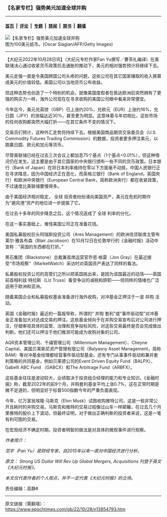 ### 【名家专栏】强势美元加速全球并购

---

#### [首页](../../../..?n13854793) &nbsp;|&nbsp; [评论](../../../../../epoch-comment?n13854793) &nbsp;|&nbsp; [专题](../../../../../epoch-special?n13854793) &nbsp;|&nbsp; [禁闻](../../../../../epoch-news?n13854793) &nbsp;|&nbsp; [禁书](../../../../../books?n13854793) &nbsp;|&nbsp; [翻墙](https://github.com/gfw-breaker/nogfw/blob/master/README.md?n13854793)


<div><img alt="【名家专栏】强势美元加速全球并购" class="attachment-djy_600_400 size-djy_600_400 wp-post-image" src="https://i.epochtimes.com/assets/uploads/2022/10/id13854802-GettyImages-145438366-600x400.jpg"/>
<div class="caption">
 图为100美元纸币。(Oscar Siagian/AFP/Getty Images)
</div></div><hr/><div class="post_content" id="artbody" itemprop="articleBody">
 <!-- article content begin -->
 <p>
  【大纪元2022年10月28日讯】（大纪元专栏作家Fan Yu撰写／曹茶礼编译）在美联储决心通过收紧货币政策抗击通胀的推动下，美元的相对强势预计将继续下去。
 </p>
 <p>
  美元走强一直是令美国跨国公司头疼的问题，这些公司在其它国家赚取的收入换算成美元的价值较低。美国公司以当地货币公布收益。
 </p>
 <p>
  但这种态势也创造了一个特别的机会。就像美国度假者在抵达欧洲后突然拥有了更强的购买力一样，海外公司现在在寻求收购的美国公司眼中看来非常便宜。
 </p>
 <p>
  今年迄今，美元兑英镑（GBP）已上涨约20%，兑欧元（EUR）上涨约16%，兑日圆（JPY）的涨幅达近30%，甚至更为明显。这意味着与年初相比，这些市场的任何收购都突然大幅打折——在其它条件不变的情况下。
 </p>
 <p>
  交易员们预计，这种外汇走势将持续下去。根据美国商品期货交易委员会（U.S. Commodity Futures Trading Commission）的数据，投资者更多押注美元，以跑赢日圆、欧元和加元等货币。
 </p>
 <p>
  尽管美联储已经在过去三次会议上都加息75个基点（1个基点=0.01%），但这种情况仍在发生。这主要是由于其它国家的中央银行颁布一些不同的货币政策。日本银行（Bank of Japan）在将日本利率维持在零以下方面毫不动摇，中国人民银行正在寻求降息，因为中国经济正在恶化，而英格兰银行（Bank of England，英国央行）和欧洲中央银行（European Central Bank，简称欧洲央行）都在收紧政策，不过速度比美联储要慢得多。
 </p>
 <p>
  由于美国经济相对稳定，
  <ok href="https://www.epochtimes.com/gb/tag/%E5%85%A8%E7%90%83.html">
   全球
  </ok>
  投资者纷纷涌向美国资产，美元在危机时期作为“避风港”资产的地位进一步提振了它。
 </p>
 <p>
  在过去十多年的同步降息之后，这个情况造成了
  <ok href="https://www.epochtimes.com/gb/tag/%E5%85%A8%E7%90%83.html">
   全球
  </ok>
  利率的分化。
 </p>
 <p>
  在这一事实基础上，难怪美国公司正在准备花钱。
 </p>
 <p>
  美国私募股权巨头阿瑞斯投资公司（Ares Management）的欧洲信贷联席主管布莱尔‧雅各布森（Blair Jacobson）在10月12日在伦敦举行的《金融时报》活动中宣称：“英国的东西都在打折。”
 </p>
 <p>
  黑石集团（Blackstone）总裁兼首席运营官乔恩‧格雷（Jon Gray）在最近接受“市场观察”（MarketWatch）采访时对英国资产表达了同样的看法。
 </p>
 <p>
  私募股权投资公司的高管们之所以把英国挑出来，是因为该国最近的动荡——英国前首相利兹‧特拉斯（Liz Truss）备受争议的减税和辞职——但同样的情绪也广泛适用于欧洲和亚洲。
 </p>
 <p>
  随着美国企业和私募股权基金准备进行海外收购，对冲基金正押注于一波
  <ok href="https://www.epochtimes.com/gb/tag/%E5%B9%B6%E8%B4%AD.html">
   并购
  </ok>
  活动。
 </p>
 <p>
  英国《金融时报》最近的一篇报导称，所谓的“
  <ok href="https://www.epochtimes.com/gb/tag/%E5%B9%B6%E8%B4%AD.html">
   并购
  </ok>
  套利”或“事件驱动型”对冲基金正准备加大对达成交易的押注。这些基金倾向于在并购交易宣布后对公司进行押注，仔细审视具体的监管、治理和竞争投标风险，对这些交易最终是否会完成做出判断。他们还可以押注于他们推测可能成为收购对象的公司。
 </p>
 <p>
  AQR资本管理公司、千禧管理公司（Millennium Management）、Cheyne Capital、美国贝莱斯尼资产管理有限公司（Balyasny Asset Management，简称BAM）等对冲基金经理都经营事件驱动型基金。还有专门从事事件驱动和兼并套利策略的共同基金，例如贝莱德公司的Event Driven Equity Fund（BALPX）、Gabelli ABC Fund （GABCX）和The Arbitrage Fund（ARBFX）。
 </p>
 <p>
  这些基金往往是波动较大，业绩取决于投资组合经理的能力和专业知识。《金融时报》称，截至2022年的前9个月，并购套利基金平均上涨0.7%，这在正常时期是微不足道的，但明显好于标普500指数今年的严重负面表现。
 </p>
 <p>
  今年，亿万富翁埃隆‧马斯克（Elon Musk）试图收购推特公司，这是一桩非常公开且耗时的并购交易。马斯克和推特的交易过程像过山车一样颠簸，在过去几个月里推特的股价上下波动，但最终证明，对于做出正确判断的投资者来说，这是一笔有利可图的交易。
 </p>
 <p>
  在宏观经济不确定时期，投资者明智的做法是对具体的微观事件进行观察。
 </p>
 <p>
  <em>
   作者简介：
  </em>
 </p>
 <p>
  <em>
   范宇（Fan Yu）是财经专家，自2015年以来一直对中国经济进行分析。
  </em>
 </p>
 <p>
  <em>
   原文：
   <ok href="https://www.theepochtimes.com/strong-us-dollar-will-rev-up-global-mergers-and-acquisitions_4808275.html" rel="noopener noreferrer" target="_blank">
    Strong US Dollar Will Rev Up Global Mergers, Acquisitions
   </ok>
   刊登于英文《大纪元时报》。
  </em>
 </p>
 <p>
  <em>
   本文仅代表作者的个人观点，并不一定代表《大纪元时报》的立场。
  </em>
 </p>
 <p>
  责任编辑：高静#
 </p>
 <!-- article content end -->
 <div id="below_article_ad">
 </div>
</div>


---

原文链接（需翻墙）：https://www.epochtimes.com/gb/22/10/28/n13854793.htm